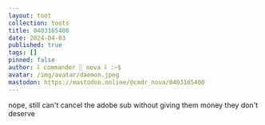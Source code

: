 ```yaml
---
layout: toot
collection: toots
title: 0403165400
date: 2024-04-03
published: true
tags: []
pinned: false
author: ⸸ commander ░ nova ⸸ :~$
avatar: /img/avatar/daemon.jpeg
mastodon: https://mastodon.online/@cmdr_nova/0403165400
---
```


nope, still can't cancel the adobe sub without giving them money they don't deserve
